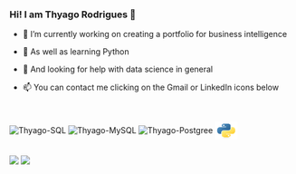 ### Hi! I am Thyago Rodrigues 👋

- 🔭 I’m currently working on creating a portfolio for business intelligence
- 🌱 As well as learning Python
- 🤔 And looking for help with data science in general
- 📫 You can contact me clicking on the Gmail or LinkedIn icons below

  ##
  
</div>
<div style="display: inline_block"><br>
  <img align="center" alt="Thyago-SQL" height="35" width="45" src="https://cdn.jsdelivr.net/gh/devicons/devicon/icons/microsoftsqlserver/microsoftsqlserver-plain-wordmark.svg" />
  <img align="center" alt="Thyago-MySQL" height="35" width="45" src="https://cdn.jsdelivr.net/gh/devicons/devicon/icons/mysql/mysql-original-wordmark.svg" />
  <img align="center" alt="Thyago-Postgree" height="35" width="45" src="https://cdn.jsdelivr.net/gh/devicons/devicon/icons/postgresql/postgresql-original-wordmark.svg" />
  <img align="center" alt="Thyago-Python" height="30" width="40" src="https://raw.githubusercontent.com/devicons/devicon/master/icons/python/python-original.svg">
</div>

  ##

<div>
  <a href = "mailto:thyagolrodrigues@gmail.com"><img src="https://img.shields.io/badge/-Gmail-%23333?style=for-the-badge&logo=gmail&logoColor=white" target="_blank"></a>
  <a href="https://www.linkedin.com/in/thyago-rodrigues/" target="_blank"><img src="https://img.shields.io/badge/-LinkedIn-%230077B5?style=for-the-badge&logo=linkedin&logoColor=white" target="_blank"></a> 
 </div> 
 
